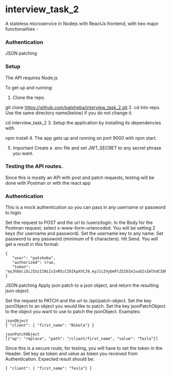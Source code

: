 # interview_task_2
A stateless microservice in Nodejs with ReactJs frontend, with two major functionalities -

### Authentication
JSON patching

### Setup
The API requires Node.js

To get up and running:

1. Clone the repo.

git clone https://github.com/patsheba/interview_task_2.git
2. cd into repo. Use the same directory name(below) if you do not change it.

cd interview_task_2
3. Setup the application by installing its dependencies with

npm install
4. The app gets up and running on port 9000 with npm start.

5. Important Create a .env file and set JWT_SECRET to any secret phrase you want.

### Testing the API routes.
Since this is mostly an API with post and patch requests, testing will be done with Postman or with the react app

### Authentication
This is a mock authentication so you can pass in any username or password to login.

Set the request to POST and the url to /users/login.
In the Body for the Postman request, select x-www-form-urlencoded.
You will be setting 2 keys (for username and password). Set the username key to any name. Set password to any password (minimum of 6 characters).
Hit Send. You will get a result in this format:
```
{
   "user": "patsheba",
   "authorized": true,
   "token": "eyJhbGciOiJIUzI1NiIsInR5cCI6IkpXVCJ9.eyJ1c2VybmFtZSI6Im1vaSIsImlhdCI6MTUzMjAwNDkwMSwiZXhwIjoxNTMyMDI2NTAxfQ.sonItbpZ_yKsRLDXNfDqwN6yN5VbdMVDhgKAMxDmPFY"
}
```
JSON patching
Apply json patch to a json object, and return the resulting json object.

Set the request to PATCH and the url to /api/patch-object.
Set the key jsonObject to an object you would like to patch. Set the key jsonPatchObject to the object you want to use to patch the jsonObject.
Examples:
```
jsonObject
{ "client": { "first_name": "Nikola"} }

jsonPatchObject
[{"op": "replace", "path": "/client/first_name", "value": "Tesla"}]
```
Since this is a secure route, for testing, you will have to set the token in the Header. Set key as token and value as token you received from Authentication.
Expected result should be:
```
{ "client": { "first_name": "Tesla"} }
```
